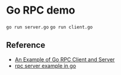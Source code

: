# Go RPC demo
`go run server.go`
`go run client.go`


## Reference
+ [An Example of Go RPC Client and Server](https://ops.tips/gists/example-go-rpc-client-and-server/)
+ [rpc server example in go](https://gist.github.com/jordanorelli/2629049)